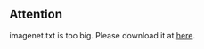 ## Attention
imagenet.txt is too big. Please download it at [here](https://drive.google.com/file/d/1aZGNVO4-6yl7L0ulinDPxo11-RDozeBP/view?usp=sharing).
